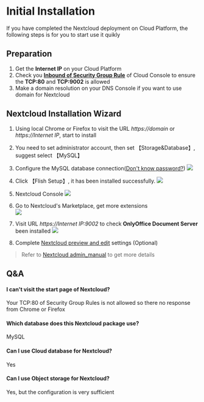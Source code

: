 # Initial Installation

If you have completed the Nextcloud deployment on Cloud Platform, the following steps is for you to start use it quikly

## Preparation

1. Get the **Internet IP** on your Cloud Platform
2. Check you **[Inbound of Security Group Rule](https://support.websoft9.com/docs/faq/tech-instance.html)** of Cloud Console to ensure the **TCP:80** and **TCP:9002** is allowed
3. Make a domain resolution on your DNS Console if you want to use domain for Nextcloud

## Nextcloud Installation Wizard

1. Using local Chrome or Firefox to visit the URL *https://domain* or *https://Internet IP*, start to install  

2. You need to set administrator account, then set 【Storage&Database】, suggest select 【MySQL】

3. Configure the MySQL database connection([Don't know password?](/stack-accounts.html#mysql)) 
   ![](https://libs.websoft9.com/Websoft9/DocsPicture/en/nextcloud/nextcloud-intall-websoft9.png)
   
4. Click 【Flish Setup】, it has been installed successfully.
   ![](https://libs.websoft9.com/Websoft9/DocsPicture/en/nextcloud/nextcloud-intallss-websoft9.png)

5. Nextcloud Console
   ![](https://libs.websoft9.com/Websoft9/DocsPicture/en/nextcloud/nextcloud-backend-websoft9.png)

6. Go to Nextcloud's Marketplace, get more extensions  
   ![](https://libs.websoft9.com/Websoft9/DocsPicture/en/nextcloud/nextcloud-app-websoft9.png)

7. Visit URL *https://Internet IP:9002* to check **OnlyOffice Document Server** been installed
   ![](http://libs-websoft9-com.oss-cn-qingdao.aliyuncs.com/Websoft9/DocsPicture/zh/onlyoffice/onlyoffice-documentserver-websoft9.png)

8. Complete [Nextcloud preview and edit](/solution-more.md#nextcloud-preview-and-edit) settings (Optional)

> Refer to [Nextcloud admin_manual](https://docs.nextcloud.com/server/latest/admin_manual/) to get more details

## Q&A

#### I can't visit the start page of Nextcloud?

Your TCP:80 of Security Group Rules is not allowed so there no response from Chrome or Firefox

#### Which database does this Nextcloud package use?

MySQL

#### Can I use Cloud database for Nextcloud?

Yes

#### Can I use Object storage for Nextcloud?

Yes, but the configuration is very sufficient